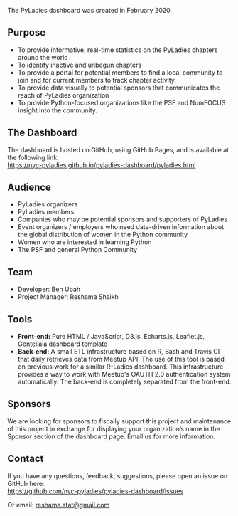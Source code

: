 The PyLadies dashboard was created in February 2020.  

## Purpose
- To provide informative, real-time statistics on the PyLadies chapters around the world 
- To identify inactive and unbegun chapters
- To provide a portal for potential members to find a local community to join and for current members to track chapter activity.
- To provide data visually to potential sponsors that communicates the reach of PyLadies organization
- To provide Python-focused organizations like the PSF and NumFOCUS insight into the community.  

## The Dashboard

The dashboard is hosted on GitHub, using GitHub Pages, and is available at the following link:  
https://nyc-pyladies.github.io/pyladies-dashboard/pyladies.html

## Audience
- PyLadies organizers
- PyLadies members
- Companies who may be potential sponsors and supporters of PyLadies
- Event organizers / employers who need data-driven information about the global distribution of women in the Python community
- Women who are interested in learning Python
- The PSF and general Python Community

## Team
- Developer: Ben Ubah
- Project Manager:  Reshama Shaikh

## Tools
- **Front-end:** Pure HTML / JavaScript, D3.js, Echarts.js, Leaflet.js, Gentellala dashboard template
- **Back-end:** A small ETL infrastructure based on R, Bash and Travis CI that daily retrieves data from Meetup API. The use of this tool is based on previous work for a similar R-Ladies dashboard. This infrastructure provides a way to work with Meetup's OAUTH 2.0 authentication system automatically. The back-end is completely separated from the front-end. 

## Sponsors
We are looking for sponsors to fiscally support this project and maintenance of this project in exchange for displaying your organization’s name in the Sponsor section of the dashboard page.  Email us for more information.  


## Contact
If you have any questions, feedback, suggestions, please open an issue on GitHub here:  
https://github.com/nyc-pyladies/pyladies-dashboard/issues

Or email:  reshama.stat@gmail.com


